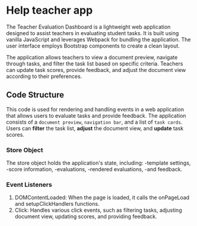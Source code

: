 # Help teacher app

The Teacher Evaluation Dashboard is a lightweight web application designed to assist teachers in evaluating student tasks. It is built using vanilla JavaScript and leverages Webpack for bundling the application. The user interface employs Bootstrap components to create a clean layout.

The application allows teachers to view a document preview, navigate through tasks, and filter the task list based on specific criteria. Teachers can update task scores, provide feedback, and adjust the document view according to their preferences.

## Code Structure

This code is used for rendering and handling events in a web application that allows users to evaluate tasks and provide feedback. The application consists of a `document preview`, `navigation bar`, and a list of `task cards`. Users can <b>filter</b> the task list, <b>adjust</b> the document view, and <b>update</b> task scores.

### Store Object

The store object holds the application's state, including:
-template settings,
-score information,
-evaluations,
-rendered evaluations,
-and feedback.

### Event Listeners

1. DOMContentLoaded: When the page is loaded, it calls the onPageLoad and setupClickHandlers functions.
2. Click: Handles various click events, such as filtering tasks, adjusting document view, updating scores, and providing feedback.
